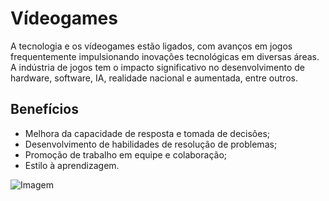 # Vídeogames
A tecnologia e os vídeogames estão ligados, com avanços em jogos frequentemente impulsionando inovações tecnológicas em diversas áreas. A indústria de jogos tem o impacto significativo no desenvolvimento de hardware, software, IA, realidade nacional e aumentada, entre outros.

## Benefícios
* Melhora da capacidade de resposta e tomada de decisões;
* Desenvolvimento de habilidades de resolução de problemas;
* Promoção de trabalho em equipe e colaboração;
* Estilo à aprendizagem.

![Imagem](https://newr7-r7-prod.web.arc-cdn.net/resizer/v2/GKYQHIJNF5PXRO74RFRSILN6UU.jpg?auth=00e220e058fc20b082ce16ae670c33d877af2caf7df6cf5820c6f2783330a1f2&width=660&height=400)